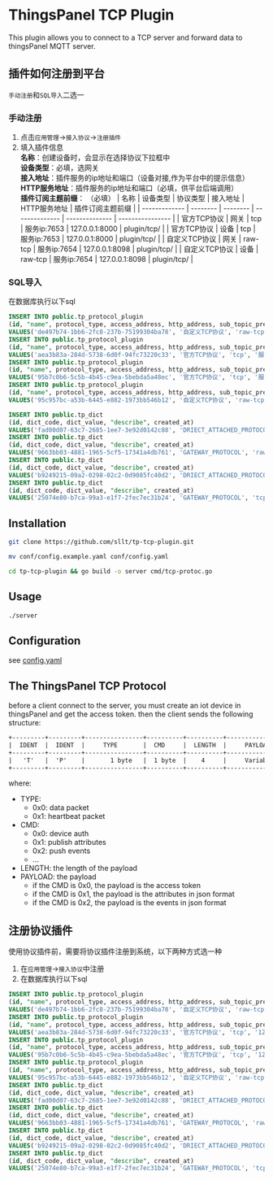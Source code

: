 ThingsPanel TCP Plugin
======================

This plugin allows you to connect to a TCP server and forward data to thingsPanel MQTT server.
## 插件如何注册到平台
`手动注册`和`SQL导入`二选一
### 手动注册
1. 点击`应用管理`->`接入协议`->`注册插件`
2. 填入插件信息  
   **名称**：创建设备时，会显示在选择协议下拉框中  
   **设备类型**：必填，选网关  
   **接入地址**：插件服务的ip地址和端口（设备对接,作为平台中的提示信息）  
   **HTTP服务地址**：插件服务的ip地址和端口（必填，供平台后端调用）  
   **插件订阅主题前缀**： （必填）
    | 名称          | 设备类型 | 协议类型 | 接入地址       | HTTP服务地址   | 插件订阅主题前缀 |
    | ------------- | -------- | -------- | -------------- | -------------- | ---------------- |
    | 官方TCP协议   | 网关     | tcp      | 服务ip:7653 | 127.0.0.1:8000 | plugin/tcp/      |
    | 官方TCP协议   | 设备     | tcp      | 服务ip:7653 | 127.0.0.1:8000 | plugin/tcp/      |
    | 自定义TCP协议 | 网关     | raw-tcp  | 服务ip:7654 | 127.0.0.1:8098 | plugin/tcp/      |
    | 自定义TCP协议 | 设备     | raw-tcp  | 服务ip:7654 | 127.0.0.1:8098 | plugin/tcp/      |
### SQL导入
在数据库执行以下sql
  ```sql
  INSERT INTO public.tp_protocol_plugin
  (id, "name", protocol_type, access_address, http_address, sub_topic_prefix, created_at, description, device_type)
  VALUES('de497b74-1bb6-2fc8-237b-75199304ba78', '自定义TCP协议', 'raw-tcp', '服务ip:7654', '127.0.0.1:8098', 'plugin/tcp/', 1670812659, 'docker部署不包含tcp协议插件服务,可根据文档自行部署', '2');
  INSERT INTO public.tp_protocol_plugin
  (id, "name", protocol_type, access_address, http_address, sub_topic_prefix, created_at, description, device_type)
  VALUES('aea3b83a-284d-5738-6d0f-94fc73220c33', '官方TCP协议', 'tcp', '服务ip:7653', '127.0.0.1:8000', 'plugin/tcp/', 1670813735, 'docker部署不包含tcp协议插件服务,可根据文档自行部署', '1');
  INSERT INTO public.tp_protocol_plugin
  (id, "name", protocol_type, access_address, http_address, sub_topic_prefix, created_at, description, device_type)
  VALUES('95b7c0b6-5c5b-4b45-c9ea-5bebda5a48ec', '官方TCP协议', 'tcp', '服务ip:7653', '127.0.0.1:8000', 'plugin/tcp/', 1670813749, 'docker部署不包含tcp协议插件服务,可根据文档自行部署', '2');
  INSERT INTO public.tp_protocol_plugin
  (id, "name", protocol_type, access_address, http_address, sub_topic_prefix, created_at, description, device_type)
  VALUES('95c957bc-a53b-6445-e882-1973bb546b12', '自定义TCP协议', 'raw-tcp', '服务ip:7654', '127.0.0.1:8098', 'plugin/tcp/', 1670809899, 'docker部署不包含tcp协议插件服务,可根据文档自行部署', '1');

  INSERT INTO public.tp_dict
  (id, dict_code, dict_value, "describe", created_at)
  VALUES('fad00d07-63c7-2685-1ee7-3e92d0142c88', 'DRIECT_ATTACHED_PROTOCOL', 'raw-tcp', '自定义TCP协议', 1670809899);
  INSERT INTO public.tp_dict
  (id, dict_code, dict_value, "describe", created_at)
  VALUES('9663bb03-4881-1965-5cf5-17341a4db761', 'GATEWAY_PROTOCOL', 'raw-tcp', '自定义TCP协议', 1670812659);
  INSERT INTO public.tp_dict
  (id, dict_code, dict_value, "describe", created_at)
  VALUES('b9249215-09a2-0298-02c2-0d9085fc40d2', 'DRIECT_ATTACHED_PROTOCOL', 'tcp', '官方TCP协议', 1670813735);
  INSERT INTO public.tp_dict
  (id, dict_code, dict_value, "describe", created_at)
  VALUES('25074e80-b7ca-99a3-e1f7-2fec7ec31b24', 'GATEWAY_PROTOCOL', 'tcp', '官方TCP协议', 1670813749);
  ```
## Installation
```bash
git clone https://github.com/sllt/tp-tcp-plugin.git

mv conf/config.example.yaml conf/config.yaml

cd tp-tcp-plugin && go build -o server cmd/tcp-protoc.go
```

## Usage
```bash
./server
```

## Configuration
see [config.yaml](conf/config.yaml)


## The ThingsPanel TCP Protocol
before a client connect to the server, you must create an iot device in thingsPanel and get the access token.
then the client sends the following structure:
```html
+---------+---------+----------------+----------+----------+----------------+
|  IDENT  |  IDENT  |     TYPE       |  CMD     |  LENGTH  |     PAYLOAD    |
+---------+---------+----------------+----------+----------+----------------+
|   'T'   |  'P'    |       1 byte   |  1 byte  |    4     |     Variable   |
+---------+---------+----------------+----------+----------+----------------+
```

where:
* TYPE:
  * 0x0: data packet
  * 0x1: heartbeat packet
* CMD:
  * 0x0: device auth
  * 0x1: publish attributes
  * 0x2: push events
  * ...
* LENGTH: the length of the payload
* PAYLOAD: the payload
  * if the CMD is 0x0, the payload is the access token
  * if the CMD is 0x1, the payload is the attributes in json format
  * if the CMD is 0x2, the payload is the events in json format

## 注册协议插件
  使用协议插件前，需要将协议插件注册到系统，以下两种方式选一种
  1. 在`应用管理`->`接入协议`中注册
  2. 在数据库执行以下sql
  ```sql
  INSERT INTO public.tp_protocol_plugin
  (id, "name", protocol_type, access_address, http_address, sub_topic_prefix, created_at, description, device_type)
  VALUES('de497b74-1bb6-2fc8-237b-75199304ba78', '自定义TCP协议', 'raw-tcp', '127.0.0.1:7654', '127.0.0.1:8098', 'plugin/tcp/', 1670812659, '请参考文档对接设备', '2');
  INSERT INTO public.tp_protocol_plugin
  (id, "name", protocol_type, access_address, http_address, sub_topic_prefix, created_at, description, device_type)
  VALUES('aea3b83a-284d-5738-6d0f-94fc73220c33', '官方TCP协议', 'tcp', '127.0.0.1:7653', '127.0.0.1:8000', 'plugin/tcp/', 1670813735, '请参考文档对接设备', '1');
  INSERT INTO public.tp_protocol_plugin
  (id, "name", protocol_type, access_address, http_address, sub_topic_prefix, created_at, description, device_type)
  VALUES('95b7c0b6-5c5b-4b45-c9ea-5bebda5a48ec', '官方TCP协议', 'tcp', '127.0.0.1:7653', '127.0.0.1:8000', 'plugin/tcp/', 1670813749, '请参考文档对接设备', '2');
  INSERT INTO public.tp_protocol_plugin
  (id, "name", protocol_type, access_address, http_address, sub_topic_prefix, created_at, description, device_type)
  VALUES('95c957bc-a53b-6445-e882-1973bb546b12', '自定义TCP协议', 'raw-tcp', '127.0.0.1:7654', '127.0.0.1:8098', 'plugin/tcp/', 1670809899, '请参考文档对接设备', '1');
  INSERT INTO public.tp_dict
  (id, dict_code, dict_value, "describe", created_at)
  VALUES('fad00d07-63c7-2685-1ee7-3e92d0142c88', 'DRIECT_ATTACHED_PROTOCOL', 'raw-tcp', '自定义TCP协议', 1670809899);
  INSERT INTO public.tp_dict
  (id, dict_code, dict_value, "describe", created_at)
  VALUES('9663bb03-4881-1965-5cf5-17341a4db761', 'GATEWAY_PROTOCOL', 'raw-tcp', '自定义TCP协议', 1670812659);
  INSERT INTO public.tp_dict
  (id, dict_code, dict_value, "describe", created_at)
  VALUES('b9249215-09a2-0298-02c2-0d9085fc40d2', 'DRIECT_ATTACHED_PROTOCOL', 'tcp', '官方TCP协议', 1670813735);
  INSERT INTO public.tp_dict
  (id, dict_code, dict_value, "describe", created_at)
  VALUES('25074e80-b7ca-99a3-e1f7-2fec7ec31b24', 'GATEWAY_PROTOCOL', 'tcp', '官方TCP协议', 1670813749);
  ```
